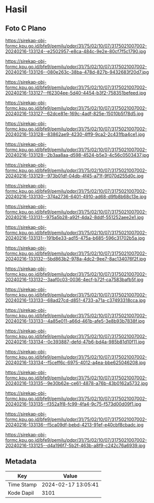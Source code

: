 # Hasil

## Foto C Plano

https://sirekap-obj-formc.kpu.go.id/bfe9/pemilu/pdpr/31/75/02/10/07/3175021007002-20240216-133124--e2502957-e8ca-484c-9e2e-80cf7f5c1790.jpg

https://sirekap-obj-formc.kpu.go.id/bfe9/pemilu/pdpr/31/75/02/10/07/3175021007002-20240216-133126--080e263c-38ba-478d-827b-9432683f20d7.jpg

https://sirekap-obj-formc.kpu.go.id/bfe9/pemilu/pdpr/31/75/02/10/07/3175021007002-20240216-133127--f62304ee-5d40-4454-b3f2-758351befeed.jpg

https://sirekap-obj-formc.kpu.go.id/bfe9/pemilu/pdpr/31/75/02/10/07/3175021007002-20240216-133127--62dce81e-169c-4adf-825e-15010b5f78d5.jpg

https://sirekap-obj-formc.kpu.go.id/bfe9/pemilu/pdpr/31/75/02/10/07/3175021007002-20240216-133128--83862ae9-4230-4ff9-9ca2-2c431fba4ce1.jpg

https://sirekap-obj-formc.kpu.go.id/bfe9/pemilu/pdpr/31/75/02/10/07/3175021007002-20240216-133128--2b3aa8aa-d598-4524-b5e3-4c56c0503437.jpg

https://sirekap-obj-formc.kpu.go.id/bfe9/pemilu/pdpr/31/75/02/10/07/3175021007002-20240216-133129--973b01df-04db-4f45-a71f-9f070d255d0c.jpg

https://sirekap-obj-formc.kpu.go.id/bfe9/pemilu/pdpr/31/75/02/10/07/3175021007002-20240216-133130--374a2736-6401-4910-ad68-d9fb8b68c13e.jpg

https://sirekap-obj-formc.kpu.go.id/bfe9/pemilu/pdpr/31/75/02/10/07/3175021007002-20240216-133131--975a5b28-a92f-4da2-8ddf-551252aee2e1.jpg

https://sirekap-obj-formc.kpu.go.id/bfe9/pemilu/pdpr/31/75/02/10/07/3175021007002-20240216-133131--191b6e33-ad15-475a-b685-596c31702b5a.jpg

https://sirekap-obj-formc.kpu.go.id/bfe9/pemilu/pdpr/31/75/02/10/07/3175021007002-20240216-133132--5bd863b2-978a-4dc2-9ee7-8ac134076f2f.jpg

https://sirekap-obj-formc.kpu.go.id/bfe9/pemilu/pdpr/31/75/02/10/07/3175021007002-20240216-133132--3aaf0c03-0036-4ecf-b72f-ca7583bafb5f.jpg

https://sirekap-obj-formc.kpu.go.id/bfe9/pemilu/pdpr/31/75/02/10/07/3175021007002-20240216-133133--68ad27cd-d851-4733-a71a-c37493318cca.jpg

https://sirekap-obj-formc.kpu.go.id/bfe9/pemilu/pdpr/31/75/02/10/07/3175021007002-20240216-133133--4a85e011-a66d-461b-afe5-3e8b93b7838f.jpg

https://sirekap-obj-formc.kpu.go.id/bfe9/pemilu/pdpr/31/75/02/10/07/3175021007002-20240216-133134--0c393887-defd-47b6-bd4a-985b81d10f11.jpg

https://sirekap-obj-formc.kpu.go.id/bfe9/pemilu/pdpr/31/75/02/10/07/3175021007002-20240216-133134--f5ceff6c-6975-4012-a4ea-bbe625046208.jpg

https://sirekap-obj-formc.kpu.go.id/bfe9/pemilu/pdpr/31/75/02/10/07/3175021007002-20240216-133135--9e30b62e-ce61-4878-a76b-43b0162a5732.jpg

https://sirekap-obj-formc.kpu.go.id/bfe9/pemilu/pdpr/31/75/02/10/07/3175021007002-20240216-133135--f352a1f8-fc99-4fa4-9c75-f573d00d09f1.jpg

https://sirekap-obj-formc.kpu.go.id/bfe9/pemilu/pdpr/31/75/02/10/07/3175021007002-20240216-133136--f5ca09df-bebd-4213-91ef-e40cbf8cbadc.jpg

https://sirekap-obj-formc.kpu.go.id/bfe9/pemilu/pdpr/31/75/02/10/07/3175021007002-20240216-133125--d4a196f7-5b2f-463b-a8f9-c242c76a6939.jpg


## Metadata

| Key        | Value               |
| ---------- | ------------------- |
| Time Stamp | 2024-02-17 13:05:41 |
| Kode Dapil | 3101                |



